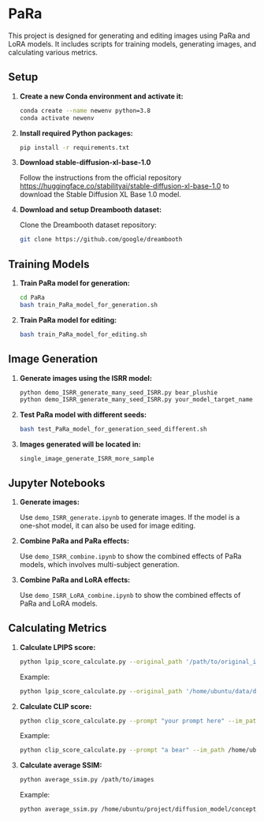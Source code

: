 # PaRa

This project is designed for generating and editing images using PaRa and LoRA models. It includes scripts for training models, generating images, and calculating various metrics.

## Setup

1. **Create a new Conda environment and activate it:**

    ```bash
    conda create --name newenv python=3.8
    conda activate newenv
    ```

2. **Install required Python packages:**

    ```bash
    pip install -r requirements.txt
    ```

3. **Download stable-diffusion-xl-base-1.0**

    Follow the instructions from the official repository https://huggingface.co/stabilityai/stable-diffusion-xl-base-1.0 to download the Stable Diffusion XL Base 1.0 model.

4. **Download and setup Dreambooth dataset:**

    Clone the Dreambooth dataset repository:

    ```bash
    git clone https://github.com/google/dreambooth
    ```

## Training Models

1. **Train PaRa model for generation:**

    ```bash
    cd PaRa
    bash train_PaRa_model_for_generation.sh
    ```

2. **Train PaRa model for editing:**

    ```bash
    bash train_PaRa_model_for_editing.sh
    ```

## Image Generation

1. **Generate images using the ISRR model:**

    ```bash
    python demo_ISRR_generate_many_seed_ISRR.py bear_plushie
    python demo_ISRR_generate_many_seed_ISRR.py your_model_target_name
    ```

2. **Test PaRa model with different seeds:**

    ```bash
    bash test_PaRa_model_for_generation_seed_different.sh
    ```

3. **Images generated will be located in:**

    ```
    single_image_generate_ISRR_more_sample
    ```

## Jupyter Notebooks

1. **Generate images:**

    Use `demo_ISRR_generate.ipynb` to generate images. If the model is a one-shot model, it can also be used for image editing.

2. **Combine PaRa and PaRa effects:**

    Use `demo_ISRR_combine.ipynb` to show the combined effects of PaRa models, which involves multi-subject generation.

3. **Combine PaRa and LoRA effects:**

    Use `demo_ISRR_LoRA_combine.ipynb` to show the combined effects of PaRa and LoRA models.

## Calculating Metrics

1. **Calculate LPIPS score:**

    ```bash
    python lpip_score_calculate.py --original_path '/path/to/original_images' --edited_path '/path/to/edited_images'
    ```

    Example:

    ```bash
    python lpip_score_calculate.py --original_path '/home/ubuntu/data/datasets/dreambooth_paper_data/dreambooth/dataset/bear_plushie' --edited_path '/home/ubuntu/project/diffusion_model/concept_sliders/lora_as_controller/sliders/single_image_generate_ISRR_more_sample/prompt2_bear_plushie_rank_4'
    ```

2. **Calculate CLIP score:**

    ```bash
    python clip_score_calculate.py --prompt "your prompt here" --im_path /path/to/images
    ```

    Example:

    ```bash
    python clip_score_calculate.py --prompt "a bear" --im_path /home/ubuntu/project/diffusion_model/concept_sliders/lora_as_controller/sliders/single_image_generate_vanilla_SDXL_more_sample/bear_plushie_rank_4
    ```

3. **Calculate average SSIM:**

    ```bash
    python average_ssim.py /path/to/images
    ```

    Example:

    ```bash
    python average_ssim.py /home/ubuntu/project/diffusion_model/concept_sliders/lora_as_controller/sliders/single_image_generate_vanilla_SDXL_more_sample/bear_plushie_rank_4
    ```




